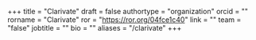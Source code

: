 +++ 
title = "Clarivate" 
draft = false
authortype = "organization"
orcid =  ""
rorname = "Clarivate"
ror = "https://ror.org/04fce1c40"
link = ""
team = "false"
jobtitle = ""
bio = ""
aliases = "/clarivate"
+++ 


